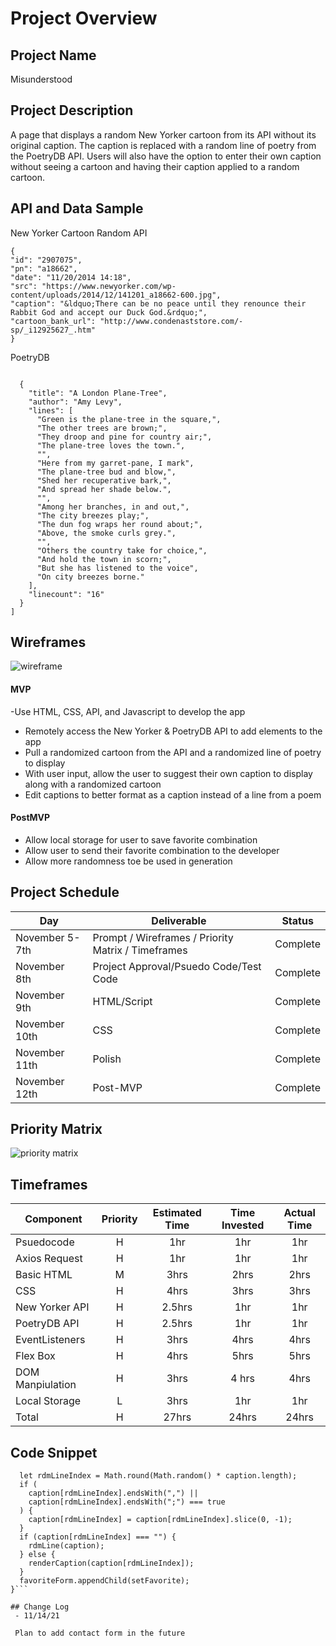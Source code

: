 # Project Overview

## Project Name

Misunderstood

## Project Description

A page that displays a random New Yorker cartoon from its API without its original caption. The caption is replaced with a random line of poetry from the PoetryDB API.
Users will also have the option to enter their own caption without seeing a cartoon and having their caption applied to a random cartoon.

## API and Data Sample

New Yorker Cartoon Random API
```
{
"id": "2907075",
"pn": "a18662",
"date": "11/20/2014 14:18",
"src": "https://www.newyorker.com/wp-content/uploads/2014/12/141201_a18662-600.jpg",
"caption": "&ldquo;There can be no peace until they renounce their Rabbit God and accept our Duck God.&rdquo;",
"cartoon_bank_url": "http://www.condenaststore.com/-sp/_i12925627_.htm"
}
```
PoetryDB
```

  {
    "title": "A London Plane-Tree",
    "author": "Amy Levy",
    "lines": [
      "Green is the plane-tree in the square,",
      "The other trees are brown;",
      "They droop and pine for country air;",
      "The plane-tree loves the town.",
      "",
      "Here from my garret-pane, I mark",
      "The plane-tree bud and blow,",
      "Shed her recuperative bark,",
      "And spread her shade below.",
      "",
      "Among her branches, in and out,",
      "The city breezes play;",
      "The dun fog wraps her round about;",
      "Above, the smoke curls grey.",
      "",
      "Others the country take for choice,",
      "And hold the town in scorn;",
      "But she has listened to the voice",
      "On city breezes borne."
    ],
    "linecount": "16"
  }
]
```

## Wireframes

![wireframe](https://i.imgur.com/nsBIZjr.png)


#### MVP 

-Use HTML, CSS, API, and Javascript to develop the app
- Remotely access the New Yorker & PoetryDB API to add elements to the app
- Pull a randomized cartoon from the API and a randomized line of poetry to display
- With user input, allow the user to suggest their own caption to display along with a randomized cartoon 
- Edit captions to better format as a caption instead of a line from a poem

#### PostMVP  

- Allow local storage for user to save favorite combination
- Allow user to send their favorite combination to the developer
- Allow more randomness toe be used in generation

## Project Schedule



|  Day | Deliverable | Status
|---|---| ---|
|November 5-7th| Prompt / Wireframes / Priority Matrix / Timeframes | Complete
|November 8th| Project Approval/Psuedo Code/Test Code | Complete
|November 9th | HTML/Script | Complete
|November 10th | CSS | Complete
|November 11th | Polish | Complete
|November 12th| Post-MVP | Complete

## Priority Matrix

![priority matrix](https://i.imgur.com/vVX4Bt6.jpg)

## Timeframes


| Component | Priority | Estimated Time | Time Invested | Actual Time |
| --- | :---: |  :---: | :---: | :---: |
|Psuedocode | H | 1hr | 1hr| 1hr |
|Axios Request| H | 1hr | 1hr | 1hr|
| Basic HTML | M | 3hrs| 2hrs | 2hrs |
| CSS | H | 4hrs| 3hrs | 3hrs |
| New Yorker API | H | 2.5hrs | 1hr | 1hr |
| PoetryDB API | H | 2.5hrs | 1hr | 1hr|
| EventListeners | H | 3hrs | 4hrs | 4hrs |
| Flex Box | H | 4hrs | 5hrs | 5hrs |
| DOM Manpiulation | H | 3hrs | 4 hrs | 4hrs |
| Local Storage| L | 3hrs | 1hr| 1hr |
| Total | H | 27hrs| 24hrs | 24hrs |


## Code Snippet

```function rdmLine(caption) {
  let rdmLineIndex = Math.round(Math.random() * caption.length);
  if (
    caption[rdmLineIndex].endsWith(",") ||
    caption[rdmLineIndex].endsWith(";") === true
  ) {
    caption[rdmLineIndex] = caption[rdmLineIndex].slice(0, -1);
  }
  if (caption[rdmLineIndex] === "") {
    rdmLine(caption);
  } else {
    renderCaption(caption[rdmLineIndex]);
  }
  favoriteForm.appendChild(setFavorite);
}```

## Change Log
 - 11/14/21
 
 Plan to add contact form in the future